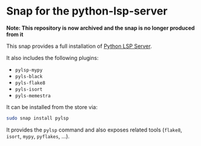 # Snap for the python-lsp-server

**Note: This repository is now archived and the snap is no longer produced from it**

This snap provides a full installation of [Python LSP Server](https://github.com/python-lsp/python-lsp-server).

It also includes the following plugins:

- `pylsp-mypy`
- `pyls-black`
- `pyls-flake8`
- `pyls-isort`
- `pyls-memestra`

It can be installed from the store via:

```bash
sudo snap install pylsp
```

It provides the `pylsp` command and also exposes related tools (`flake8`, `isort`, `mypy`, `pyflakes`, ...).


